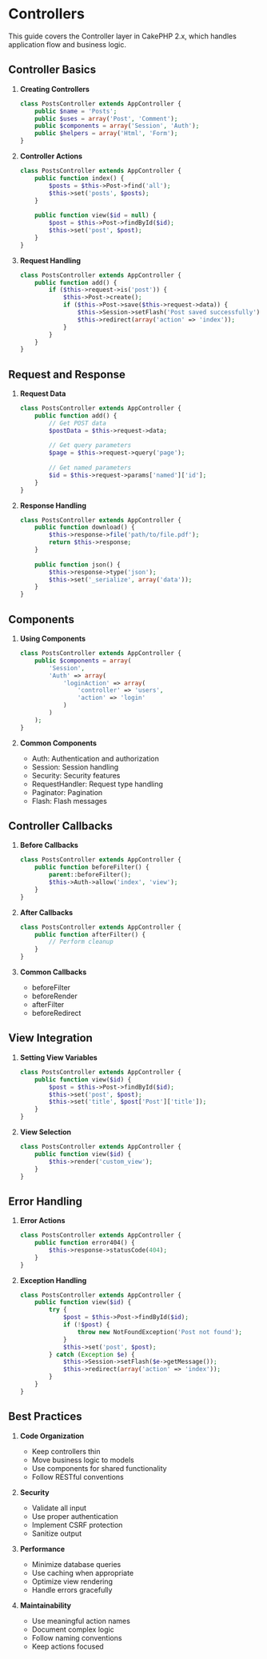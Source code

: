 # Controllers

This guide covers the Controller layer in CakePHP 2.x, which handles application flow and business logic.

## Controller Basics

1. **Creating Controllers**
   ```php
   class PostsController extends AppController {
       public $name = 'Posts';
       public $uses = array('Post', 'Comment');
       public $components = array('Session', 'Auth');
       public $helpers = array('Html', 'Form');
   }
   ```

2. **Controller Actions**
   ```php
   class PostsController extends AppController {
       public function index() {
           $posts = $this->Post->find('all');
           $this->set('posts', $posts);
       }
       
       public function view($id = null) {
           $post = $this->Post->findById($id);
           $this->set('post', $post);
       }
   }
   ```

3. **Request Handling**
   ```php
   class PostsController extends AppController {
       public function add() {
           if ($this->request->is('post')) {
               $this->Post->create();
               if ($this->Post->save($this->request->data)) {
                   $this->Session->setFlash('Post saved successfully');
                   $this->redirect(array('action' => 'index'));
               }
           }
       }
   }
   ```

## Request and Response

1. **Request Data**
   ```php
   class PostsController extends AppController {
       public function add() {
           // Get POST data
           $postData = $this->request->data;
           
           // Get query parameters
           $page = $this->request->query('page');
           
           // Get named parameters
           $id = $this->request->params['named']['id'];
       }
   }
   ```

2. **Response Handling**
   ```php
   class PostsController extends AppController {
       public function download() {
           $this->response->file('path/to/file.pdf');
           return $this->response;
       }
       
       public function json() {
           $this->response->type('json');
           $this->set('_serialize', array('data'));
       }
   }
   ```

## Components

1. **Using Components**
   ```php
   class PostsController extends AppController {
       public $components = array(
           'Session',
           'Auth' => array(
               'loginAction' => array(
                   'controller' => 'users',
                   'action' => 'login'
               )
           )
       );
   }
   ```

2. **Common Components**
   - Auth: Authentication and authorization
   - Session: Session handling
   - Security: Security features
   - RequestHandler: Request type handling
   - Paginator: Pagination
   - Flash: Flash messages

## Controller Callbacks

1. **Before Callbacks**
   ```php
   class PostsController extends AppController {
       public function beforeFilter() {
           parent::beforeFilter();
           $this->Auth->allow('index', 'view');
       }
   }
   ```

2. **After Callbacks**
   ```php
   class PostsController extends AppController {
       public function afterFilter() {
           // Perform cleanup
       }
   }
   ```

3. **Common Callbacks**
   - beforeFilter
   - beforeRender
   - afterFilter
   - beforeRedirect

## View Integration

1. **Setting View Variables**
   ```php
   class PostsController extends AppController {
       public function view($id) {
           $post = $this->Post->findById($id);
           $this->set('post', $post);
           $this->set('title', $post['Post']['title']);
       }
   }
   ```

2. **View Selection**
   ```php
   class PostsController extends AppController {
       public function view($id) {
           $this->render('custom_view');
       }
   }
   ```

## Error Handling

1. **Error Actions**
   ```php
   class PostsController extends AppController {
       public function error404() {
           $this->response->statusCode(404);
       }
   }
   ```

2. **Exception Handling**
   ```php
   class PostsController extends AppController {
       public function view($id) {
           try {
               $post = $this->Post->findById($id);
               if (!$post) {
                   throw new NotFoundException('Post not found');
               }
               $this->set('post', $post);
           } catch (Exception $e) {
               $this->Session->setFlash($e->getMessage());
               $this->redirect(array('action' => 'index'));
           }
       }
   }
   ```

## Best Practices

1. **Code Organization**
   - Keep controllers thin
   - Move business logic to models
   - Use components for shared functionality
   - Follow RESTful conventions

2. **Security**
   - Validate all input
   - Use proper authentication
   - Implement CSRF protection
   - Sanitize output

3. **Performance**
   - Minimize database queries
   - Use caching when appropriate
   - Optimize view rendering
   - Handle errors gracefully

4. **Maintainability**
   - Use meaningful action names
   - Document complex logic
   - Follow naming conventions
   - Keep actions focused 